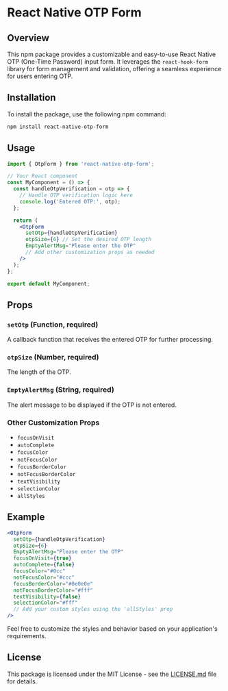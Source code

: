 # React Native OTP Form

## Overview

This npm package provides a customizable and easy-to-use React Native OTP (One-Time Password) input form. It leverages the `react-hook-form` library for form management and validation, offering a seamless experience for users entering OTP.

## Installation

To install the package, use the following npm command:

```bash
npm install react-native-otp-form
```

## Usage

```jsx
import { OtpForm } from 'react-native-otp-form';

// Your React component
const MyComponent = () => {
  const handleOtpVerification = otp => {
    // Handle OTP verification logic here
    console.log('Entered OTP:', otp);
  };

  return (
    <OtpForm
      setOtp={handleOtpVerification}
      otpSize={6} // Set the desired OTP length
      EmptyAlertMsg="Please enter the OTP"
      // Add other customization props as needed
    />
  );
};

export default MyComponent;
```

## Props

### `setOtp` (Function, required)

A callback function that receives the entered OTP for further processing.

### `otpSize` (Number, required)

The length of the OTP.

### `EmptyAlertMsg` (String, required)

The alert message to be displayed if the OTP is not entered.

### Other Customization Props

- `focusOnVisit`
- `autoComplete`
- `focusColor`
- `notFocusColor`
- `focusBorderColor`
- `notFocusBorderColor`
- `textVisibility`
- `selectionColor`
- `allStyles`

## Example

```jsx
<OtpForm
  setOtp={handleOtpVerification}
  otpSize={6}
  EmptyAlertMsg="Please enter the OTP"
  focusOnVisit={true}
  autoComplete={false}
  focusColor="#0cc"
  notFocusColor="#ccc"
  focusBorderColor="#0e0e0e"
  notFocusBorderColor="#fff"
  textVisibility={false}
  selectionColor="#fff"
  // Add your custom styles using the 'allStyles' prop
/>
```

Feel free to customize the styles and behavior based on your application's requirements.

## License

This package is licensed under the MIT License - see the [LICENSE.md](LICENSE.md) file for details.
